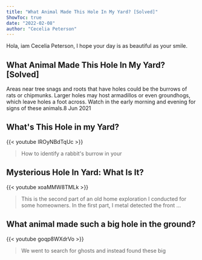 ```yaml
---
title: "What Animal Made This Hole In My Yard? [Solved]"
ShowToc: true 
date: "2022-02-08"
author: "Cecelia Peterson" 
---
```


Hola, iam Cecelia Peterson, I hope your day is as beautiful as your smile.
## What Animal Made This Hole In My Yard? [Solved]
 Areas near tree snags and roots that have holes could be the burrows of rats or chipmunks. Larger holes may host armadillos or even groundhogs, which leave holes a foot across. Watch in the early morning and evening for signs of these animals.8 Jun 2021

## What's This Hole in my Yard?
{{< youtube IROyNBdTqUc >}}
>How to identify a rabbit's burrow in your 

## Mysterious Hole In Yard: What Is It?
{{< youtube xoaMMW8TMLk >}}
>This is the second part of an old home exploration I conducted for some homeowners. In the first part, I metal detected the front ...

## What animal made such a big hole in the ground?
{{< youtube goqp8WXdrVo >}}
>We went to search for ghosts and instead found these big 


